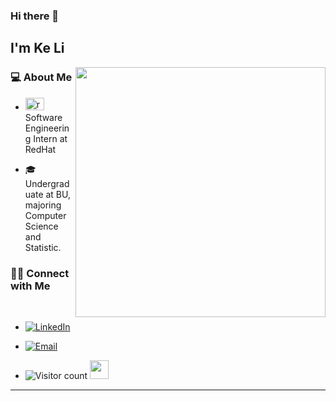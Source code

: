 ### Hi there 👋 <h2> I'm Ke Li</h2>

<img align='right' src="https://media.tenor.com/GVk4jB2u_i8AAAAd/coding.gif" width="400">

<h3> 💻 About Me </h3>


- <a href="https://emoji.gg/emoji/4787_redhat"><img src="https://cdn3.emoji.gg/emojis/4787_redhat.png" width="30px" height="20px" alt="redhat"></a> &nbsp; Software Engineering Intern at RedHat

- 🎓 &nbsp; Undergraduate at BU, majoring Computer Science and Statistic.


<h3> 🤝🏻 Connect with Me </h3>

<br>



<p align="center">

- <a href="https://www.linkedin.com/in/ke-li-740ba3225/"><img alt="LinkedIn" src="https://img.shields.io/badge/LinkedIn-KeLi-blue?style=flat-square&logo=linkedin"></a>

- <a href="mailto:likelike101101@gmail.com"><img alt="Email" src="https://img.shields.io/badge/Email-likelike101101@gmail.com-blue?style=flat-square&logo=gmail"></a>

</p>


- ![Visitor count](https://visitor-badge.laobi.icu/badge?page_id=like101101.like101101)   <img src="https://media.giphy.com/media/dxn6fRlTIShoeBr69N/giphy.gif" width="30">

<hr>


